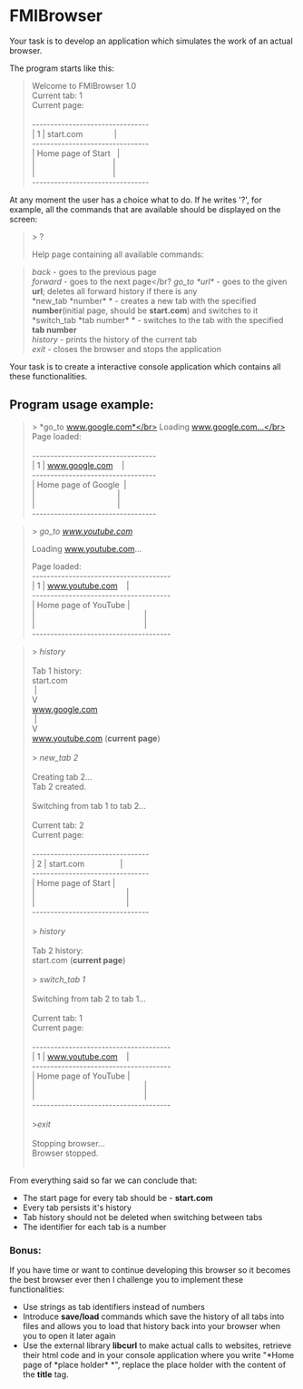 # FMIBrowser

Your task is to develop an application which simulates the work of an actual browser.

The program starts like this:
> Welcome to FMIBrowser 1.0</br>
> Current tab: 1</br>
> Current page:</br></br>
> \-\-\-\-\-\-\-\-\-\-\-\-\-\-\-\-\-\-\-\-\-\-\-\-\-\-\-\-\-\-\-\-</br>
> | 1 | start.com &nbsp;&nbsp;&nbsp;&nbsp;&nbsp;&nbsp;&nbsp;&nbsp;&nbsp;&nbsp;&nbsp;&nbsp;&nbsp;|</br>
>  \-\-\-\-\-\-\-\-\-\-\-\-\-\-\-\-\-\-\-\-\-\-\-\-\-\-\-\-\-\-\-\-</br>
> | Home page of Start &nbsp;&nbsp;|</br>
|&nbsp;&nbsp;&nbsp;&nbsp;&nbsp;&nbsp;&nbsp;&nbsp;&nbsp;&nbsp;&nbsp;&nbsp;&nbsp;&nbsp;&nbsp;&nbsp;&nbsp;&nbsp;&nbsp;&nbsp;&nbsp;&nbsp;&nbsp;&nbsp;&nbsp;&nbsp;&nbsp;&nbsp;&nbsp;&nbsp;&nbsp;&nbsp;&nbsp;&nbsp;&nbsp;|</br>
|&nbsp;&nbsp;&nbsp;&nbsp;&nbsp;&nbsp;&nbsp;&nbsp;&nbsp;&nbsp;&nbsp;&nbsp;&nbsp;&nbsp;&nbsp;&nbsp;&nbsp;&nbsp;&nbsp;&nbsp;&nbsp;&nbsp;&nbsp;&nbsp;&nbsp;&nbsp;&nbsp;&nbsp;&nbsp;&nbsp;&nbsp;&nbsp;&nbsp;&nbsp;&nbsp;|</br>
>  \-\-\-\-\-\-\-\-\-\-\-\-\-\-\-\-\-\-\-\-\-\-\-\-\-\-\-\-\-\-\-\-</br>

At any moment the user has a choice what to do. If he writes '?', for example, all the commands that are available should be displayed on the screen:

> \> ?
>
> Help page containing all available commands:

> *back* - goes to the previous page</br>
> *forward* - goes to the next page</br?
> *go_to \*url\** - goes to the given **url**; deletes all forward history if there is any</br>
> *new_tab \*number\* * - creates a new tab with the specified **number**(initial page, should be **start.com**) and switches to it</br>
> *switch_tab \*tab number\* * - switches to the tab with the specified **tab number**</br>
> *history* - prints the history of the current tab</br>
> *exit* - closes the browser and stops the application</br>

Your task is to create a interactive console application which contains all these functionalities.

## Program usage example:

> \> *go_to www.google.com*</br>
> Loading www.google.com...</br>
> Page loaded:</br></br>
> \-\-\-\-\-\-\-\-\-\-\-\-\-\-\-\-\-\-\-\-\-\-\-\-\-\-\-\-\-\-\-\-\-\-</br>
> | 1 | www.google.com &nbsp;&nbsp;&nbsp;| </br>
>  \-\-\-\-\-\-\-\-\-\-\-\-\-\-\-\-\-\-\-\-\-\-\-\-\-\-\-\-\-\-\-\-\-\-</br>
> | Home page of Google&nbsp; |</br> |&nbsp;&nbsp;&nbsp;&nbsp;&nbsp;&nbsp;&nbsp;&nbsp;&nbsp;&nbsp;&nbsp;&nbsp;&nbsp;&nbsp;&nbsp;&nbsp;&nbsp;&nbsp;&nbsp;&nbsp;&nbsp;&nbsp;&nbsp;&nbsp;&nbsp;&nbsp;&nbsp;&nbsp;&nbsp;&nbsp;&nbsp;&nbsp;&nbsp;&nbsp;&nbsp;&nbsp; |</br>
|&nbsp;&nbsp;&nbsp;&nbsp;&nbsp;&nbsp;&nbsp;&nbsp;&nbsp;&nbsp;&nbsp;&nbsp;&nbsp;&nbsp;&nbsp;&nbsp;&nbsp;&nbsp;&nbsp;&nbsp;&nbsp;&nbsp;&nbsp;&nbsp;&nbsp;&nbsp;&nbsp;&nbsp;&nbsp;&nbsp;&nbsp;&nbsp;&nbsp;&nbsp;&nbsp;&nbsp;&nbsp;|</br>
>  \-\-\-\-\-\-\-\-\-\-\-\-\-\-\-\-\-\-\-\-\-\-\-\-\-\-\-\-\-\-\-\-\-\-</br>

> \> *go_to www.youtube.com*
>
> Loading www.youtube.com...
>
> Page loaded:</br>
> \-\-\-\-\-\-\-\-\-\-\-\-\-\-\-\-\-\-\-\-\-\-\-\-\-\-\-\-\-\-\-\-\-\-\-\-\-\-</br>
> | 1 | www.youtube.com &nbsp;&nbsp;&nbsp;|</br>
>  \-\-\-\-\-\-\-\-\-\-\-\-\-\-\-\-\-\-\-\-\-\-\-\-\-\-\-\-\-\-\-\-\-\-\-\-\-\-</br>
> | Home page of YouTube |</br>
|&nbsp;&nbsp;&nbsp;&nbsp;&nbsp;&nbsp;&nbsp;&nbsp;&nbsp;&nbsp;&nbsp;&nbsp;&nbsp;&nbsp;&nbsp;&nbsp;&nbsp;&nbsp;&nbsp;&nbsp;&nbsp;&nbsp;&nbsp;&nbsp;&nbsp;&nbsp;&nbsp;&nbsp;&nbsp;&nbsp;&nbsp;&nbsp;&nbsp;&nbsp;&nbsp;&nbsp;&nbsp;&nbsp;&nbsp;&nbsp;&nbsp;&nbsp;&nbsp;&nbsp;&nbsp;&nbsp;&nbsp;&nbsp;&nbsp;|</br>
|&nbsp;&nbsp;&nbsp;&nbsp;&nbsp;&nbsp;&nbsp;&nbsp;&nbsp;&nbsp;&nbsp;&nbsp;&nbsp;&nbsp;&nbsp;&nbsp;&nbsp;&nbsp;&nbsp;&nbsp;&nbsp;&nbsp;&nbsp;&nbsp;&nbsp;&nbsp;&nbsp;&nbsp;&nbsp;&nbsp;&nbsp;&nbsp;&nbsp;&nbsp;&nbsp;&nbsp;&nbsp;&nbsp;&nbsp;&nbsp;&nbsp;&nbsp;&nbsp;&nbsp;&nbsp;&nbsp;&nbsp;&nbsp;&nbsp;|</br>
>  \-\-\-\-\-\-\-\-\-\-\-\-\-\-\-\-\-\-\-\-\-\-\-\-\-\-\-\-\-\-\-\-\-\-\-\-\-\-</br>

> \> *history*</br></br>
> Tab 1 history:</br>
> start.com</br>
> &nbsp;\|</br>
> V</br>
> www.google.com</br>
> &nbsp;\|</br>
> V</br>
> www.youtube.com (**current page**)</br></br>
> \> *new_tab 2*</br></br>
> Creating tab 2...</br>
> Tab 2 created.</br></br>
> Switching from tab 1 to tab 2...</br></br>
> Current tab: 2</br>
> Current page:</br></br>
> \-\-\-\-\-\-\-\-\-\-\-\-\-\-\-\-\-\-\-\-\-\-\-\-\-\-\-\-\-\-\-\-</br>
> | 2 | start.com &nbsp;&nbsp;&nbsp;&nbsp;&nbsp;&nbsp;&nbsp;&nbsp;&nbsp;&nbsp;&nbsp;&nbsp;&nbsp;&nbsp;&nbsp;|</br>
>  \-\-\-\-\-\-\-\-\-\-\-\-\-\-\-\-\-\-\-\-\-\-\-\-\-\-\-\-\-\-\-\-</br>
> | Home page of Start |</br>
|&nbsp;&nbsp;&nbsp;&nbsp;&nbsp;&nbsp;&nbsp;&nbsp;&nbsp;&nbsp;&nbsp;&nbsp;&nbsp;&nbsp;&nbsp;&nbsp;&nbsp;&nbsp;&nbsp;&nbsp;&nbsp;&nbsp;&nbsp;&nbsp;&nbsp;&nbsp;&nbsp;&nbsp;&nbsp;&nbsp;&nbsp;&nbsp;&nbsp;&nbsp;&nbsp;&nbsp;&nbsp;&nbsp;&nbsp;&nbsp;&nbsp;|</br>
|&nbsp;&nbsp;&nbsp;&nbsp;&nbsp;&nbsp;&nbsp;&nbsp;&nbsp;&nbsp;&nbsp;&nbsp;&nbsp;&nbsp;&nbsp;&nbsp;&nbsp;&nbsp;&nbsp;&nbsp;&nbsp;&nbsp;&nbsp;&nbsp;&nbsp;&nbsp;&nbsp;&nbsp;&nbsp;&nbsp;&nbsp;&nbsp;&nbsp;&nbsp;&nbsp;&nbsp;&nbsp;&nbsp;&nbsp;&nbsp;&nbsp;|</br>
>  \-\-\-\-\-\-\-\-\-\-\-\-\-\-\-\-\-\-\-\-\-\-\-\-\-\-\-\-\-\-\-\-</br></br>
> \> *history*</br></br>
> Tab 2 history:</br>
> start.com (**current page**)</br></br>
> \> *switch_tab 1*</br></br>
> Switching from tab 2 to tab 1...</br></br>
> Current tab: 1</br>
> Current page:</br></br>
> \-\-\-\-\-\-\-\-\-\-\-\-\-\-\-\-\-\-\-\-\-\-\-\-\-\-\-\-\-\-\-\-\-\-\-\-\-\-</br>
> | 1 | www.youtube.com &nbsp;&nbsp;&nbsp;|</br>
>  \-\-\-\-\-\-\-\-\-\-\-\-\-\-\-\-\-\-\-\-\-\-\-\-\-\-\-\-\-\-\-\-\-\-\-\-\-\-</br>
> | Home page of YouTube |</br>
|&nbsp;&nbsp;&nbsp;&nbsp;&nbsp;&nbsp;&nbsp;&nbsp;&nbsp;&nbsp;&nbsp;&nbsp;&nbsp;&nbsp;&nbsp;&nbsp;&nbsp;&nbsp;&nbsp;&nbsp;&nbsp;&nbsp;&nbsp;&nbsp;&nbsp;&nbsp;&nbsp;&nbsp;&nbsp;&nbsp;&nbsp;&nbsp;&nbsp;&nbsp;&nbsp;&nbsp;&nbsp;&nbsp;&nbsp;&nbsp;&nbsp;&nbsp;&nbsp;&nbsp;&nbsp;&nbsp;&nbsp;&nbsp;&nbsp;|</br>
|&nbsp;&nbsp;&nbsp;&nbsp;&nbsp;&nbsp;&nbsp;&nbsp;&nbsp;&nbsp;&nbsp;&nbsp;&nbsp;&nbsp;&nbsp;&nbsp;&nbsp;&nbsp;&nbsp;&nbsp;&nbsp;&nbsp;&nbsp;&nbsp;&nbsp;&nbsp;&nbsp;&nbsp;&nbsp;&nbsp;&nbsp;&nbsp;&nbsp;&nbsp;&nbsp;&nbsp;&nbsp;&nbsp;&nbsp;&nbsp;&nbsp;&nbsp;&nbsp;&nbsp;&nbsp;&nbsp;&nbsp;&nbsp;&nbsp;|</br>
>  \-\-\-\-\-\-\-\-\-\-\-\-\-\-\-\-\-\-\-\-\-\-\-\-\-\-\-\-\-\-\-\-\-\-\-\-\-\-</br></br>
> \>*exit*</br></br>
> Stopping browser...</br>
> Browser stopped.</br></br>

From everything said so far we can conclude that:

 - The start page for every tab should be - **start.com**
 - Every tab persists it's history
 - Tab history should not be deleted when switching between tabs
 - The identifier for each tab is a number


### Bonus:
If you have time or want to continue developing this browser so it becomes the best browser ever then I challenge you to implement these functionalities:

 - Use strings as tab identifiers instead of numbers
 - Introduce **save/load** commands which save the history of all tabs into files and allows you to load that history back into your browser when you to open it later again
 - Use the external library **libcurl** to make actual calls to websites, retrieve their html code and in your console application where you write "*Home page of \*place holder\* *", replace the place holder with the content of the **title** tag.
